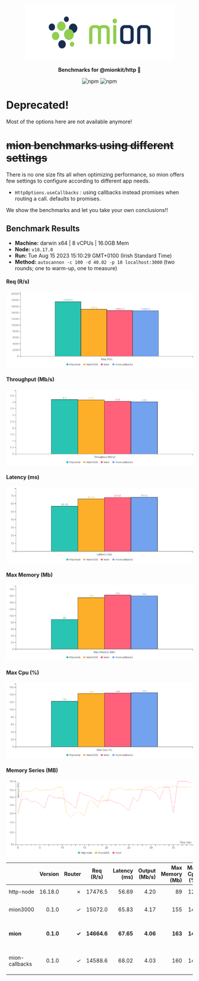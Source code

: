 <p align="center">
  <picture>
    <source media="(prefers-color-scheme: dark)" srcset="./assets/public/logo-dark.svg?raw=true">
    <source media="(prefers-color-scheme: light)" srcset="./assets/public/logo.svg?raw=true">
    <img alt='mion, a mikro kit for Typescript Serverless APIs' src='./assets/public/logo.svg?raw=true' width="403" height="150">
  </picture>
</p>

<p align="center">
  <strong>Benchmarks for  @mionkit/http 🚀</strong><br/>
</p>

<p align=center>
  <img src="https://img.shields.io/badge/code_style-prettier-ff69b4.svg?style=flat-square&maxAge=99999999" alt="npm"  style="max-width:100%;">
  <img src="https://img.shields.io/badge/license-MIT-97ca00.svg?style=flat-square&maxAge=99999999" alt="npm"  style="max-width:100%;">
</p>

# Deprecated!

Most of the options here are not available anymore!

# ~~mion benchmarks using different settings~~

There is no one size fits all when optimizing performance, so mion offers few settings to configure according to different app needs.

- `HttpOptions.useCallbacks` : using callbacks instead promises when routing a call. defaults to promises.

We show the benchmarks and let you take your own conclusions!!

## Benchmark Results

- **Machine:** darwin x64 | 8 vCPUs | 16.0GB Mem
- **Node:** `v18.17.0`
- **Run:** Tue Aug 15 2023 15:10:29 GMT+0100 (Irish Standard Time)
- **Method:** `autocannon -c 100 -d 40.02 -p 10 localhost:3000` (two rounds; one to warm-up, one to measure)

#### Req (R/s)

![benchmarks](assets/public/charts-mion/requests.png)

#### Throughput (Mb/s)

![benchmarks](assets/public/charts-mion/throughput.png)

#### Latency (ms)

![benchmarks](assets/public/charts-mion/latency.png)

#### Max Memory (Mb)

![benchmarks](assets/public/charts-mion/maxMem.png)

#### Max Cpu (%)

![benchmarks](assets/public/charts-mion/maxCpu.png)

#### Memory Series (MB)

![benchmarks](assets/public/charts-mion/memSeries.png)

|                |   Version | Router |  Req (R/s)  | Latency (ms) | Output (Mb/s) | Max Memory (Mb) | Max Cpu (%) | Validation | Description                                                          |
| :------------- | --------: | -----: | :---------: | -----------: | ------------: | --------------: | ----------: | :--------: | :------------------------------------------------------------------- |
| http-node      |   16.18.0 |      ✗ |   17476.5   |        56.69 |          4.20 |              89 |         122 |     ✗      | theoretical upper limit in performance.                              |
| mion3000       |     0.1.0 |      ✓ |   15072.0   |        65.83 |          4.17 |             155 |         143 |     ✓      | mion with 3000 routes loaded (should have the most memory usage)     |
| **mion**       | **0.1.0** |  **✓** | **14664.6** |    **67.65** |      **4.06** |         **163** |     **144** |   **✓**    | **using mion http with promises `HttpOptions.useCallbacks = false`** |
| mion-callbacks |     0.1.0 |      ✓ |   14588.6   |        68.02 |          4.03 |             160 |         145 |     ✓      | using mion http with callbacks `HttpOptions.useCallbacks = true`     |
